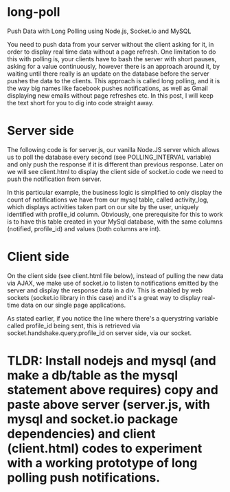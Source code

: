# long-poll
Push Data with Long Polling using Node.js, Socket.io and MySQL

You need to push data from your server without the client asking for it, in order to display real time data without a page refresh. One limitation to do this with polling is, your clients have to bash the server with short pauses, asking for a value continuously, however there is an approach around it, by waiting until there really is an update on the database before the server pushes the data to the clients. This approach is called long polling, and it is the way big names like facebook pushes notifications, as well as Gmail displaying new emails without page refreshes etc. In this post, I will keep the text short for you to dig into code straight away.

# Server side

The following code is for server.js, our vanilla Node.JS server which allows us to poll the database every second (see POLLING_INTERVAL variable) and only push the response if it is different than previous response. Later on we will see client.html to display the client side of socket.io code we need to push the notification from server.

In this particular example, the business logic is simplified to only display the count of notifications we have from our mysql table, called activity_log, which displays activities taken part on our site by the user, uniquely identified with profile_id column. Obviously, one prerequisite for this to work is to have this table created in your MySql database, with the same columns (notified, profile_id) and values (both columns are int).

# Client side 

On the client side (see client.html file below), instead of pulling the new data via AJAX, we make use of socket.io to listen to notifications emitted by the server and display the response data in a div. This is enabled by web sockets (socket.io library in this case) and it's a great way to display real-time data on our single page applications.

As stated earlier, if you notice the line where there's a querystring variable called profile_id being sent, this is retrieved via socket.handshake.query.profile_id on server side, via our socket.

# TLDR: Install nodejs and mysql (and make a db/table as the mysql statement above requires) copy and paste above server (server.js, with mysql and socket.io package dependencies) and client (client.html) codes to experiment with a working prototype of long polling push notifications.
